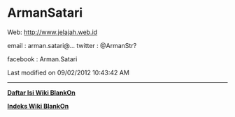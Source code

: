 #  ArmanSatari

Web: ​http://www.jelajah.web.id 

email : arman.satari@… twitter : @ArmanStr?

facebook : Arman.Satari

Last modified on 09/02/2012 10:43:42 AM
 
---
[**Daftar Isi Wiki BlankOn**](/wiki/DaftarIsi/index.html)
 
[**Indeks Wiki BlankOn**](/wiki/Indeks.html)
